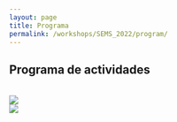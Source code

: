 ```yaml
---
layout: page
title: Programa
permalink: /workshops/SEMS_2022/program/
---
```


## Programa de actividades

<br>
<img src="{{site.baseurl}}/images/others/dia1_actividades.png" data-action="zoom">
<br>
<img src="{{site.baseurl}}/images/others/dia2_actividades.png" data-action="zoom">